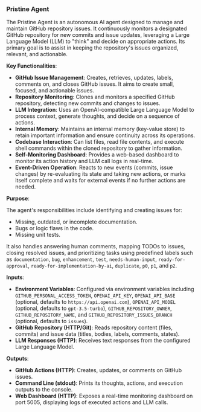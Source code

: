 ### Pristine Agent

The Pristine Agent is an autonomous AI agent designed to manage and maintain GitHub repository issues. It continuously monitors a designated GitHub repository for new commits and issue updates, leveraging a Large Language Model (LLM) to "think" and decide on appropriate actions. Its primary goal is to assist in keeping the repository's issues organized, relevant, and actionable.

**Key Functionalities**:

*   **GitHub Issue Management**: Creates, retrieves, updates, labels, comments on, and closes GitHub issues. It aims to create small, focused, and actionable issues.
*   **Repository Monitoring**: Clones and monitors a specified GitHub repository, detecting new commits and changes to issues.
*   **LLM Integration**: Uses an OpenAI-compatible Large Language Model to process context, generate thoughts, and decide on a sequence of actions.
*   **Internal Memory**: Maintains an internal memory (key-value store) to retain important information and ensure continuity across its operations.
*   **Codebase Interaction**: Can list files, read file contents, and execute shell commands within the cloned repository to gather information.
*   **Self-Monitoring Dashboard**: Provides a web-based dashboard to monitor its action history and LLM call logs in real-time.
*   **Event-Driven Operation**: Reacts to new events (commits, issue changes) by re-evaluating its state and taking new actions, or marks itself complete and waits for external events if no further actions are needed.

**Purpose**:

The agent's responsibilities include identifying and creating issues for:
*   Missing, outdated, or incomplete documentation.
*   Bugs or logic flaws in the code.
*   Missing unit tests.

It also handles answering human comments, mapping TODOs to issues, closing resolved issues, and prioritizing tasks using predefined labels such as `documentation`, `bug`, `enhancement`, `test`, `needs-human-input`, `ready-for-approval`, `ready-for-implementation-by-ai`, `duplicate`, `p0`, `p1`, and `p2`.

**Inputs**:

*   **Environment Variables**: Configured via environment variables including `GITHUB_PERSONAL_ACCESS_TOKEN`, `OPENAI_API_KEY`, `OPENAI_API_BASE` (optional, defaults to `https://api.openai.com`), `OPENAI_API_MODEL` (optional, defaults to `gpt-3.5-turbo`), `GITHUB_REPOSITORY_OWNER`, `GITHUB_REPOSITORY_NAME`, and `GITHUB_REPOSITORY_ISSUES_BRANCH` (optional, defaults to `issues`).
*   **GitHub Repository (HTTP/Git)**: Reads repository content (files, commits) and issue data (titles, bodies, labels, comments, states).
*   **LLM Responses (HTTP)**: Receives text responses from the configured Large Language Model.

**Outputs**:

*   **GitHub Actions (HTTP)**: Creates, updates, or comments on GitHub issues.
*   **Command Line (stdout)**: Prints its thoughts, actions, and execution outputs to the console.
*   **Web Dashboard (HTTP)**: Exposes a real-time monitoring dashboard on port 5005, displaying logs of executed actions and LLM calls.